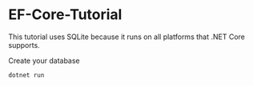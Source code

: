 # EF-Core-Tutorial

This tutorial uses SQLite because it runs on all platforms that .NET Core supports.

Create your database

````
dotnet run
````